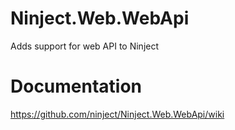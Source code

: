 Ninject.Web.WebApi
==================

Adds support for web API to Ninject

Documentation
=============
https://github.com/ninject/Ninject.Web.WebApi/wiki
